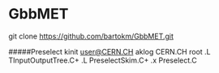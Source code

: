 # GbbMET

git clone https://github.com/bartokm/GbbMET.git

#####Preselect
kinit user@CERN.CH
aklog CERN.CH
root
.L TInputOutputTree.C+
.L PreselectSkim.C+
.x Preselect.C
